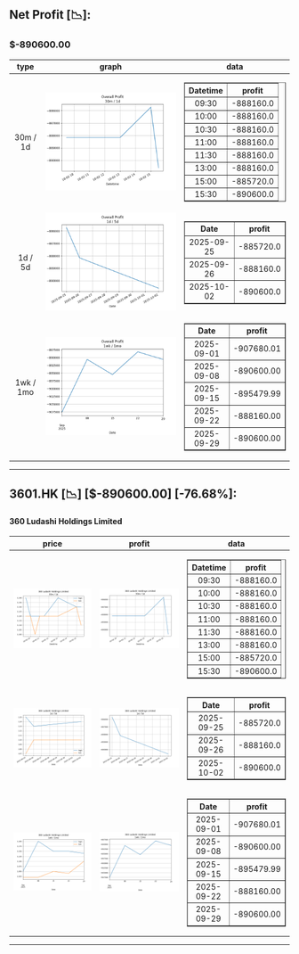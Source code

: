 ## Net Profit [📉]:
### $-890600.00
|type|graph|data|
|:---:|:---:|:---:|
|30m / 1d|![net_profit](image/overall_30m-1d.png)|<table border="1" class="dataframe"> <thead> <tr style="text-align: center;"> <th>Datetime</th> <th>profit</th> </tr> </thead> <tbody> <tr> <td>09:30</td> <td>-888160.0</td> </tr> <tr> <td>10:00</td> <td>-888160.0</td> </tr> <tr> <td>10:30</td> <td>-888160.0</td> </tr> <tr> <td>11:00</td> <td>-888160.0</td> </tr> <tr> <td>11:30</td> <td>-888160.0</td> </tr> <tr> <td>13:00</td> <td>-888160.0</td> </tr> <tr> <td>15:00</td> <td>-885720.0</td> </tr> <tr> <td>15:30</td> <td>-890600.0</td> </tr> </tbody></table>|
|1d / 5d|![net_profit](image/overall_1d-5d.png)|<table border="1" class="dataframe"> <thead> <tr style="text-align: center;"> <th>Date</th> <th>profit</th> </tr> </thead> <tbody> <tr> <td>2025-09-25</td> <td>-885720.0</td> </tr> <tr> <td>2025-09-26</td> <td>-888160.0</td> </tr> <tr> <td>2025-10-02</td> <td>-890600.0</td> </tr> </tbody></table>|
|1wk / 1mo|![net_profit](image/overall_1wk-1mo.png)|<table border="1" class="dataframe"> <thead> <tr style="text-align: center;"> <th>Date</th> <th>profit</th> </tr> </thead> <tbody> <tr> <td>2025-09-01</td> <td>-907680.01</td> </tr> <tr> <td>2025-09-08</td> <td>-890600.00</td> </tr> <tr> <td>2025-09-15</td> <td>-895479.99</td> </tr> <tr> <td>2025-09-22</td> <td>-888160.00</td> </tr> <tr> <td>2025-09-29</td> <td>-890600.00</td> </tr> </tbody></table>|
---
## 3601.HK [📉] [$-890600.00] [-76.68%]:
#### 360 Ludashi Holdings Limited
|price|profit|data|
|:---:|:---:|:---:|
|![price](image/3601.HK_30m-1d_price.png)|![profit](image/3601.HK_30m-1d_profit.png)|<table border="1" class="dataframe"> <thead> <tr style="text-align: center;"> <th>Datetime</th> <th>profit</th> </tr> </thead> <tbody> <tr> <td>09:30</td> <td>-888160.0</td> </tr> <tr> <td>10:00</td> <td>-888160.0</td> </tr> <tr> <td>10:30</td> <td>-888160.0</td> </tr> <tr> <td>11:00</td> <td>-888160.0</td> </tr> <tr> <td>11:30</td> <td>-888160.0</td> </tr> <tr> <td>13:00</td> <td>-888160.0</td> </tr> <tr> <td>15:00</td> <td>-885720.0</td> </tr> <tr> <td>15:30</td> <td>-890600.0</td> </tr> </tbody></table>|
|![price](image/3601.HK_1d-5d_price.png)|![profit](image/3601.HK_1d-5d_profit.png)|<table border="1" class="dataframe"> <thead> <tr style="text-align: center;"> <th>Date</th> <th>profit</th> </tr> </thead> <tbody> <tr> <td>2025-09-25</td> <td>-885720.0</td> </tr> <tr> <td>2025-09-26</td> <td>-888160.0</td> </tr> <tr> <td>2025-10-02</td> <td>-890600.0</td> </tr> </tbody></table>|
|![price](image/3601.HK_1wk-1mo_price.png)|![profit](image/3601.HK_1wk-1mo_profit.png)|<table border="1" class="dataframe"> <thead> <tr style="text-align: center;"> <th>Date</th> <th>profit</th> </tr> </thead> <tbody> <tr> <td>2025-09-01</td> <td>-907680.01</td> </tr> <tr> <td>2025-09-08</td> <td>-890600.00</td> </tr> <tr> <td>2025-09-15</td> <td>-895479.99</td> </tr> <tr> <td>2025-09-22</td> <td>-888160.00</td> </tr> <tr> <td>2025-09-29</td> <td>-890600.00</td> </tr> </tbody></table>|
---
